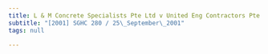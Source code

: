 ```yaml
---
title: L & M Concrete Specialists Pte Ltd v United Eng Contractors Pte Ltd
subtitle: "[2001] SGHC 280 / 25\_September\_2001"
tags: null

---
```


